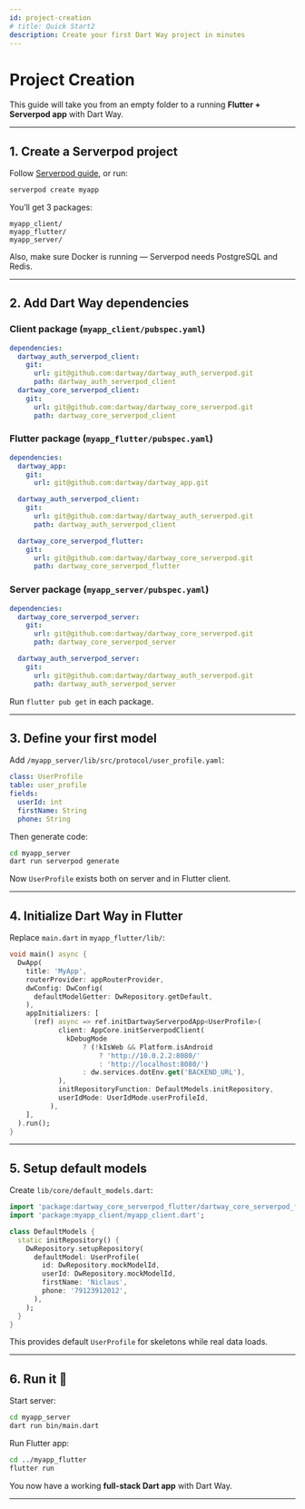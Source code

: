```yaml
---
id: project-creation
# title: Quick Start2
description: Create your first Dart Way project in minutes
---
```


# Project Creation

This guide will take you from an empty folder to a running **Flutter + Serverpod app** with Dart Way.

---

## 1. Create a Serverpod project

Follow [Serverpod guide](https://docs.serverpod.dev/), or run:

```bash
serverpod create myapp
````

You’ll get 3 packages:

```
myapp_client/
myapp_flutter/
myapp_server/
```

Also, make sure Docker is running — Serverpod needs PostgreSQL and Redis.

---

## 2. Add Dart Way dependencies

### Client package (`myapp_client/pubspec.yaml`)

```yaml
dependencies:
  dartway_auth_serverpod_client:
    git:
      url: git@github.com:dartway/dartway_auth_serverpod.git
      path: dartway_auth_serverpod_client
  dartway_core_serverpod_client:
    git:
      url: git@github.com:dartway/dartway_core_serverpod.git
      path: dartway_core_serverpod_client
```

### Flutter package (`myapp_flutter/pubspec.yaml`)

```yaml
dependencies:
  dartway_app:
    git:
      url: git@github.com:dartway/dartway_app.git

  dartway_auth_serverpod_client:
    git:
      url: git@github.com:dartway/dartway_auth_serverpod.git
      path: dartway_auth_serverpod_client

  dartway_core_serverpod_flutter:
    git:
      url: git@github.com:dartway/dartway_core_serverpod.git
      path: dartway_core_serverpod_flutter
```

### Server package (`myapp_server/pubspec.yaml`)

```yaml
dependencies:
  dartway_core_serverpod_server:
    git:
      url: git@github.com:dartway/dartway_core_serverpod.git
      path: dartway_core_serverpod_server

  dartway_auth_serverpod_server:
    git:
      url: git@github.com:dartway/dartway_auth_serverpod.git
      path: dartway_auth_serverpod_server
```

Run `flutter pub get` in each package.

---

## 3. Define your first model

Add `/myapp_server/lib/src/protocol/user_profile.yaml`:

```yaml
class: UserProfile
table: user_profile
fields:
  userId: int
  firstName: String
  phone: String
```

Then generate code:

```bash
cd myapp_server
dart run serverpod generate
```

Now `UserProfile` exists both on server and in Flutter client.

---

## 4. Initialize Dart Way in Flutter

Replace `main.dart` in `myapp_flutter/lib/`:

```dart
void main() async {
  DwApp(
    title: 'MyApp',
    routerProvider: appRouterProvider,
    dwConfig: DwConfig(
      defaultModelGetter: DwRepository.getDefault,
    ),
    appInitializers: [
      (ref) async => ref.initDartwayServerpodApp<UserProfile>(
            client: AppCore.initServerpodClient(
              kDebugMode
                  ? (!kIsWeb && Platform.isAndroid
                      ? 'http://10.0.2.2:8080/'
                      : 'http://localhost:8080/')
                  : dw.services.dotEnv.get('BACKEND_URL'),
            ),
            initRepositoryFunction: DefaultModels.initRepository,
            userIdMode: UserIdMode.userProfileId,
          ),
    ],
  ).run();
}
```

---

## 5. Setup default models

Create `lib/core/default_models.dart`:

```dart
import 'package:dartway_core_serverpod_flutter/dartway_core_serverpod_flutter.dart';
import 'package:myapp_client/myapp_client.dart';

class DefaultModels {
  static initRepository() {
    DwRepository.setupRepository(
      defaultModel: UserProfile(
        id: DwRepository.mockModelId,
        userId: DwRepository.mockModelId,
        firstName: 'Niclaus',
        phone: '79123912012',
      ),
    );
  }
}
```

This provides default `UserProfile` for skeletons while real data loads.

---

## 6. Run it 🚀

Start server:

```bash
cd myapp_server
dart run bin/main.dart
```

Run Flutter app:

```bash
cd ../myapp_flutter
flutter run
```

You now have a working **full-stack Dart app** with Dart Way.

---

<!-- 👉 Next: explore **[UI Patterns → InfiniteListView](/docs/framework/ui/infinite-list-view)** and data filters to build real features. -->
